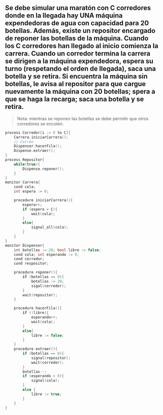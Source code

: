## Se debe simular una maratón con C corredores donde en la llegada hay UNA máquina expendedoras de agua con capacidad para 20 botellas. Además, existe un repositor encargado de reponer las botellas de la máquina. Cuando los C corredores han llegado al inicio comienza la carrera. Cuando un corredor termina la carrera se dirigen a la máquina expendedora, espera su turno (respetando el orden de llegada), saca una botella y se retira. Si encuentra la máquina sin botellas, le avisa al repositor para que cargue nuevamente la máquina con 20 botellas; spera a que se haga la recarga; saca una botella y se retira. 

>Nota: mientras se reponen las botellas se debe permitir que otros corredores se encolen.

```c
process Corredor[i := 0 to C]{
    Carrera.iniciarCarrera();
    // Corren
    Dispenser.hacerFila();
    Dispense.extraer();
}
process Repositor{
    while(true){
        Dispense.reponer(); 
    }
}
monitor Carrera{
    cond cola;
    int espera := 0;

    procedure iniciarCarrera(){
        espera++;
        if (espera < C){
            wait(cola);
        }
        else{
            signal_all(cola);
        }
    }
} 
monitor Dispenser{
    int botellas := 20; bool libre := false;
    cond cola; int esperando := 0;
    cond corredor;
    cond respositor;

    procedure reponer(){
        if (botellas == 0){
            botellas := 20;
            sigal(corredor);
        }
        wait(repositor);
    }

    procedure hacerFila(){
        if (!libre){
            esperando++;
            wait(cola);
        }
        else{
            libre := false;
        }
    }
    procedure extraer(){
        if (botellas == 0){
            signal(repositor);
            wait(corredor);
        }
        botellas--;
        if (esperando > 0){
            signal(cola);
        }
        else {
            libre := true;
        }
    }
}
```


